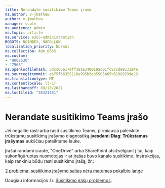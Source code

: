 ```yaml
---
title: Nerandate susitikimo Teams įrašo
ms.author: v-jmathew
author: v-jmathew
manager: scotv
ms.audience: Admin
ms.topic: article
ms.service: o365-administration
ROBOTS: NOINDEX, NOFOLLOW
localization_priority: Normal
ms.collection: Adm_O365
ms.custom:
- "9002530"
- "7963"
ms.openlocfilehash: 5dcc66617eff38aa340019ac01fc8ccde933324a
ms.sourcegitcommit: ab75f66355116e995b3cb5505465b31989339e28
ms.translationtype: MT
ms.contentlocale: lt-LT
ms.lasthandoff: 08/13/2021
ms.locfileid: "58321481"
---
```

# <a name="cant-find-the-teams-meeting-recording"></a>Nerandate susitikimo Teams įrašo

Jei negalite rasti arba rasti susitikimo Teams, pirmiausia paleiskite trūkstamų susitikimų įrašymo diagnostiką **įvesdami Diag: Trūkstamas įrašymas** aukščiau pateiktame lauke. 

Įrašai randami sraute, "OneDrive" arba SharePoint atsižvelgiant į tai, kaip sukonfigūruotas nuomotojas ir ar įrašas buvo kanalo susitikime. Instrukcijas, kaip rankiniu būdu rasti susitikimo įrašą, žr.: 

[2 problema: susitikimo įrašymo saitas nėra matomas pokalbio lange](https://docs.microsoft.com/microsoftteams/troubleshoot/meetings/troubleshoot-meeting-recording-issues#issue-2-the-meeting-recording-link-isnt-visible-in-a-chat-window)

Daugiau informacijos žr. [Susitikimo įrašų problemos](https://docs.microsoft.com/microsoftteams/troubleshoot/meetings/troubleshoot-meeting-recording-issues).
